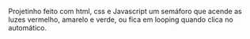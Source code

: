Projetinho feito com html, css e Javascript
um semáforo que acende as luzes vermelho, amarelo e verde, ou fica em looping quando clica no automático.